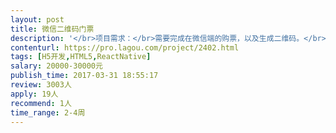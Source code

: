 ```yaml
---                
layout: post       
title: 微信二维码门票           
description: '</br>项目需求：</br>需要完成在微信端的购票，以及生成二维码。</br>微信端只有一个商品（门票），但是该商品可以适用9个项目（需要在9个地方分别扫码），每一个项目只能参与一次，即，二维码只可以扫码一次。</br>项目需要使用微信支付，需要做扫码的客户端，发送给服务端即可。</br>项目需包装H5页面为一个独立App即可</br>最后做一个统计页面，只做pc端，可以查看各个项目的消费情况</br>'     
contenturl: https://pro.lagou.com/project/2402.html      
tags: [H5开发,HTML5,ReactNative]            
salary: 20000-30000元          
publish_time: 2017-03-31 18:55:17         
review: 3003人                   
apply: 19人                   
recommend: 1人                   
time_range: 2-4周              
---                 
```

